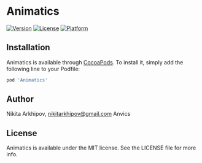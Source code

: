 # Animatics

[![Version](https://img.shields.io/cocoapods/v/Animatics.svg?style=flat)](http://cocoapods.org/pods/Animatics)
[![License](https://img.shields.io/cocoapods/l/Animatics.svg?style=flat)](http://cocoapods.org/pods/Animatics)
[![Platform](https://img.shields.io/cocoapods/p/Animatics.svg?style=flat)](http://cocoapods.org/pods/Animatics)

## Installation

Animatics is available through [CocoaPods](http://cocoapods.org). To install
it, simply add the following line to your Podfile:

```ruby
pod 'Animatics'
```

## Author

Nikita Arkhipov, nikitarkhipov@gmail.com
Anvics

## License

Animatics is available under the MIT license. See the LICENSE file for more info.
